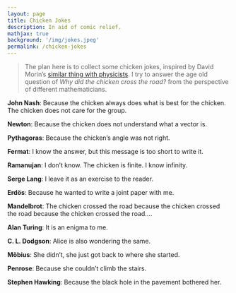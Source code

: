 ```yaml
---
layout: page
title: Chicken Jokes
description: In aid of comic relief.
mathjax: true
background: '/img/jokes.jpeg'
permalink: /chicken-jokes
---
```


>The plan here is to collect some chicken jokes, inspired by David Morin’s [similar thing with physicists](https://www.physics.harvard.edu/academics/undergrad/chickenroad). I try to answer the age old question of *Why did the chicken cross the road?* from the perspective of different mathematicians.

**John Nash**: Because the chicken always does what is best for the chicken. The chicken does not care for the group.

**Newton**: Because the chicken does not understand what a vector is.

**Pythagoras**: Because the chicken’s angle was not right.

**Fermat**: I know the answer, but this message is too short to write it.

**Ramanujan**: I don’t know. The chicken is finite. I know infinity.

**Serge Lang**: I leave it as an exercise to the reader.

**Erdös**: Because he wanted to write a joint paper with me.

**Mandelbrot**: The chicken crossed the road because the chicken crossed the road because the chicken crossed the road….

**Alan Turing**: It is an enigma to me.

**C. L. Dodgson**: Alice is also wondering the same.

**Möbius**: She didn’t, she just got back to where she started.

**Penrose**: Because she couldn’t climb the stairs.

**Stephen Hawking**: Because the black hole in the pavement bothered her.

